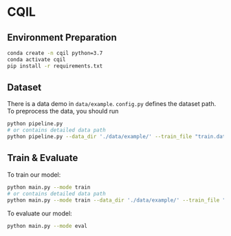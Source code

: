 # CQIL
## Environment Preparation
```bash
conda create -n cqil python=3.7
conda activate cqil
pip install -r requirements.txt

```
## Dataset
There is a data demo in `data/example`. `config.py` defines the dataset path.
To preprocess the data, you should run
```bash
python pipeline.py
# or contains detailed data path
python pipeline.py --data_dir './data/example/' --train_file "train.data_origin.json" --valid_file "valid.data_origin.json" --eval_file "eval.json"
```


## Train & Evaluate
  To train our model:
   ```bash
   python main.py --mode train 
   # or contains detailed data path
   python main.py --mode train --data_dir './data/example/' --train_file "train.data_origin.json" --valid_file "valid.data_origin.json" --eval_file "eval.json"
   ```   
   
  To evaluate our model:
   ```bash
   python main.py --mode eval
   ``` 
